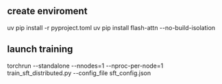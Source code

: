 ## create enviroment
uv pip install -r pyproject.toml
uv pip install flash-attn --no-build-isolation

## launch training
torchrun --standalone --nnodes=1 --nproc-per-node=1 train_sft_distributed.py --config_file sft_config.json  